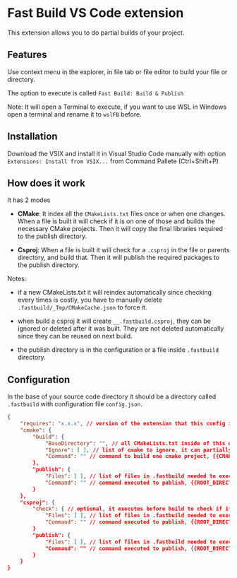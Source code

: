 # Fast Build VS Code extension

This extension allows you to do partial builds of your project.

## Features

Use context menu in the explorer, in file tab or file editor to build your file or directory.

The option to execute is called `Fast Build: Build & Publish`

Note: It will open a Terminal to execute, if you want to use WSL in Windows open a terminal and rename it to `wslFB` before.

## Installation

Download the VSIX and install it in Visual Studio Code manually with option `Extensions: Install from VSIX...` from Command Pallete (Ctrl+Shift+P)

## How does it work

It has 2 modes

- **CMake**: It index all the `CMakeLists.txt` files once or when one changes.  When a file is built it will check if it is on one of those and builds the necessary CMake projects. Then it will copy the final libraries required to the publish directory.

- **Csproj**: When a file is built it will check for a `.csproj` in the file or parents directory, and build that. Then it will publish the required packages to the publish directory.

Notes:
- if a new CMakeLists.txt it will reindex automatically since checking every times is costly, you have to manually delete `.fastbuild/_Tmp/CMakeCache.json` to force it.

- when build a csproj it will create `__.fastbuild.csproj`, they can be ignored or deleted after it was built. They are not deleted automatically since they can be reused on next build.

- the publish directory is in the configuration or a file inside `.fastbuild` directory.

## Configuration

In the base of your source code directory it should be a directory called `.fastbuild` with configuration file `config.json`.

``` json
{
    "requires": "x.x.x", // version of the extension that this config is targeted for
    "cmake": {
        "build": {
            "BaseDirectory": "", // all CMakeLists.txt inside of this directory or descendents will be considerer for indexing, to know where a file belongs and what are the dependencies
            "Ignore": [ ], // list of cmake to ignore, it can partially path the directory or library name
            "Command": "" // command to build one cmake project, {{CMAKE_DIRECTORY}} is the CMakeLists.txt subdirectory inside BaseDirectory, and {{PROJECT_NAME}} is the name of the library built"
        },
        "publish": {
            "Files": [ ], // list of files in .fastbuild needed to execute the command
            "Command": "" // command executed to publish, {{ROOT_DIRECTORY}} is the directory where .fastbuild is, {{RUNTIME_IDENTIFIER}} for corresponding one of the running machine, {{PROJECT_NAME}} is the name for library
        }
    },
    "csproj": {
        "check": { // optional, it executes before build to check if it is valid to build, i.e. it can checks if a full build is required
            "Files": [ ], // list of files in .fastbuild needed to execute the command
            "Command": "" // command executed to publish, {{ROOT_DIRECTORY}} is the directory where .fastbuild is, {{RUNTIME_IDENTIFIER}} for corresponding one of the running machine
        }
        "publish": {
            "Files": [ ], // list of files in .fastbuild needed to execute the command, if there is a file with .template on its name {{PACKAGE}} will be replaced with the name of the assembly to publish
            "Command": "" // command executed to publish, {{ROOT_DIRECTORY}} is the directory where .fastbuild is, {{RUNTIME_IDENTIFIER}} for corresponding one of the running machine
        }
    }
}
```
